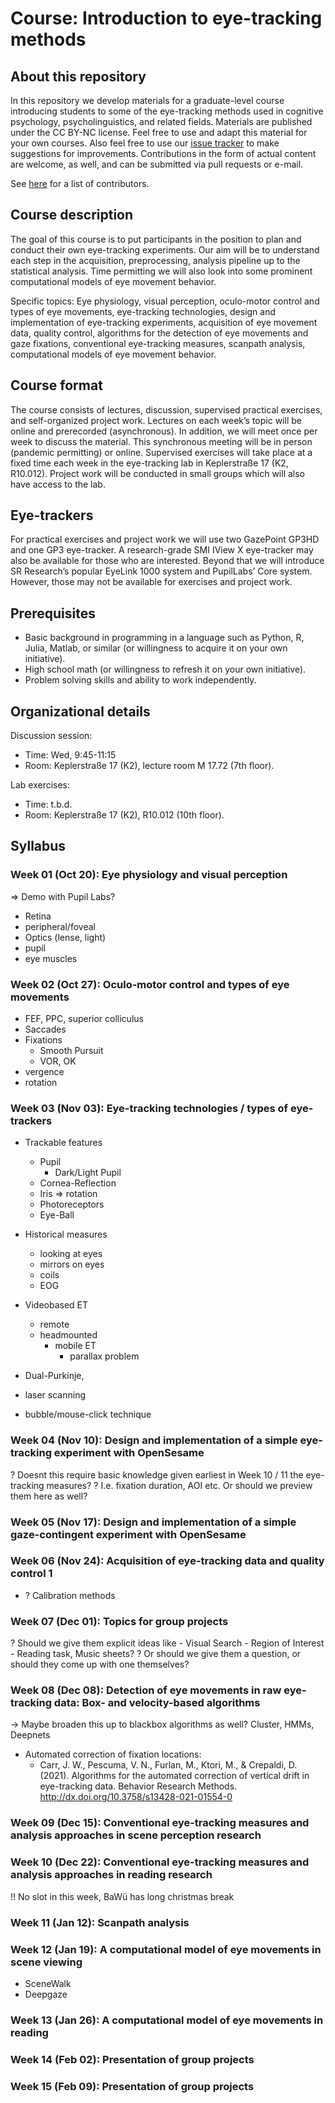 # Course: Introduction to eye-tracking methods

## About this repository
In this repository we develop materials for a graduate-level course introducing students to some of the eye-tracking methods used in cognitive psychology, psycholinguistics, and related fields.  Materials are published under the CC BY-NC license.  Feel free to use and adapt this material for your own courses.  Also feel free to use our [issue tracker](https://github.com/tmalsburg/eye-tracking-methods/issues) to make suggestions for improvements.  Contributions in the form of actual content are welcome, as well, and can be submitted via pull requests or e-mail.

See [here](https://github.com/tmalsburg/eye-tracking-methods/graphs/contributors) for a list of contributors.

## Course description
The goal of this course is to put participants in the position to plan and conduct their own eye-tracking experiments.  Our aim will be to understand each step in the acquisition, preprocessing, analysis pipeline up to the statistical analysis.  Time permitting we will also look into some prominent computational models of eye movement behavior.

Specific topics: Eye physiology, visual perception, oculo-motor control and types of eye movements, eye-tracking technologies, design and implementation of eye-tracking experiments, acquisition of eye movement data, quality control, algorithms for the detection of eye movements and gaze fixations, conventional eye-tracking measures, scanpath analysis, computational models of eye movement behavior.

## Course format
The course consists of lectures, discussion, supervised practical exercises, and self-organized project work.  Lectures on each week’s topic will be online and prerecorded (asynchronous).  In addition, we will meet once per week to discuss the material.  This synchronous meeting will be in person (pandemic permitting) or online.  Supervised exercises will take place at a fixed time each week in the eye-tracking lab in Keplerstraße 17 (K2, R10.012).  Project work will be conducted in small groups which will also have access to the lab.

## Eye-trackers
For practical exercises and project work we will use two GazePoint GP3HD and one GP3 eye-tracker.  A research-grade SMI IView X eye-tracker may also be available for those who are interested.  Beyond that we will introduce SR Research’s popular EyeLink 1000 system and PupilLabs’ Core system.  However, those may not be available for exercises and project work.

## Prerequisites
- Basic background in programming in a language such as Python, R, Julia, Matlab, or similar (or willingness to acquire it on your own initiative).
- High school math (or willingness to refresh it on your own initiative).
- Problem solving skills and ability to work independently.

## Organizational details
Discussion session:
- Time: Wed, 9:45-11:15
- Room: Keplerstraße 17 (K2), lecture room M 17.72 (7th floor).

Lab exercises:
- Time: t.b.d.
- Room: Keplerstraße 17 (K2), R10.012 (10th floor).

## Syllabus
### Week 01 (Oct 20): Eye physiology and visual perception
=> Demo with Pupil Labs?

  - Retina
  - peripheral/foveal
  - Optics (lense, light)
  - pupil
  - eye muscles
  
### Week 02 (Oct 27): Oculo-motor control and types of eye movements
  - FEF, PPC, superior colliculus
  - Saccades
  - Fixations
    - Smooth Pursuit
    - VOR, OK
  - vergence
  - rotation
 
### Week 03 (Nov 03): Eye-tracking technologies / types of eye-trackers
  - Trackable features 
    - Pupil
      - Dark/Light Pupil
    -  Cornea-Reflection
    -  Iris => rotation 
    -  Photoreceptors
    -  Eye-Ball
  - Historical measures
    -  looking at eyes
    -  mirrors on eyes
    -  coils
    -  EOG

  - Videobased ET
    - remote
    - headmounted
      - mobile ET
        - parallax problem
    
  - Dual-Purkinje, 
  - laser scanning
  - bubble/mouse-click technique


### Week 04 (Nov 10): Design and implementation of a simple eye-tracking experiment with OpenSesame
  ? Doesnt this require basic knowledge given earliest in Week 10 / 11 the eye-tracking measures?
  ? I.e. fixation duration, AOI etc. Or should we preview them here as well?

### Week 05 (Nov 17): Design and implementation of a simple gaze-contingent experiment with OpenSesame
### Week 06 (Nov 24): Acquisition of eye-tracking data and quality control 1
  - ? Calibration methods

### Week 07 (Dec 01): Topics for group projects
  ? Should we give them explicit ideas like
    - Visual Search
    - Region of Interest
    - Reading task, Music sheets?
  ? Or should we give them a question, or should they come up with one themselves?
   
### Week 08 (Dec 08): Detection of eye movements in raw eye-tracking data: Box- and velocity-based algorithms
  -> Maybe broaden this up to blackbox algorithms as well? Cluster, HMMs, Deepnets
  - Automated correction of fixation locations:
    - Carr, J. W., Pescuma, V. N., Furlan, M., Ktori, M., & Crepaldi, D. (2021). Algorithms for the automated correction of vertical drift in eye-tracking data. Behavior Research Methods. http://dx.doi.org/10.3758/s13428-021-01554-0

### Week 09 (Dec 15): Conventional eye-tracking measures and analysis approaches in scene perception research

### Week 10 (Dec 22): Conventional eye-tracking measures and analysis approaches in reading research
  !! No slot in this week, BaWü has long christmas break

### Week 11 (Jan 12): Scanpath analysis
### Week 12 (Jan 19): A computational model of eye movements in scene viewing
  - SceneWalk
  - Deepgaze

### Week 13 (Jan 26): A computational model of eye movements in reading
### Week 14 (Feb 02): Presentation of group projects
### Week 15 (Feb 09): Presentation of group projects

